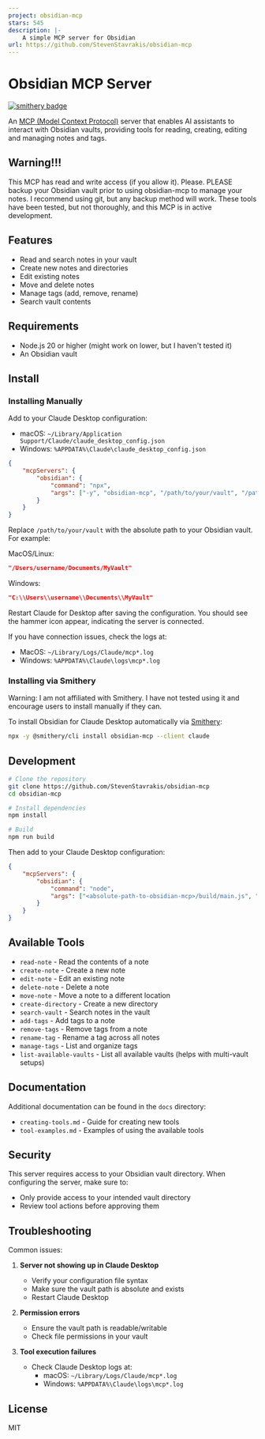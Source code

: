 ```yaml
---
project: obsidian-mcp
stars: 545
description: |-
    A simple MCP server for Obsidian
url: https://github.com/StevenStavrakis/obsidian-mcp
---
```


# Obsidian MCP Server

[![smithery badge](https://smithery.ai/badge/obsidian-mcp)](https://smithery.ai/server/obsidian-mcp)

An [MCP (Model Context Protocol)](https://modelcontextprotocol.io) server that enables AI assistants to interact with Obsidian vaults, providing tools for reading, creating, editing and managing notes and tags.

## Warning!!!

This MCP has read and write access (if you allow it). Please. PLEASE backup your Obsidian vault prior to using obsidian-mcp to manage your notes. I recommend using git, but any backup method will work. These tools have been tested, but not thoroughly, and this MCP is in active development.

## Features

- Read and search notes in your vault
- Create new notes and directories
- Edit existing notes
- Move and delete notes
- Manage tags (add, remove, rename)
- Search vault contents

## Requirements

- Node.js 20 or higher (might work on lower, but I haven't tested it)
- An Obsidian vault

## Install

### Installing Manually

Add to your Claude Desktop configuration:

- macOS: `~/Library/Application Support/Claude/claude_desktop_config.json`
- Windows: `%APPDATA%\Claude\claude_desktop_config.json`

```json
{
    "mcpServers": {
        "obsidian": {
            "command": "npx",
            "args": ["-y", "obsidian-mcp", "/path/to/your/vault", "/path/to/your/vault2"]
        }
    }
}
```

Replace `/path/to/your/vault` with the absolute path to your Obsidian vault. For example:

MacOS/Linux:

```json
"/Users/username/Documents/MyVault"
```

Windows:

```json
"C:\\Users\\username\\Documents\\MyVault"
```

Restart Claude for Desktop after saving the configuration. You should see the hammer icon appear, indicating the server is connected.

If you have connection issues, check the logs at:

- MacOS: `~/Library/Logs/Claude/mcp*.log`
- Windows: `%APPDATA%\Claude\logs\mcp*.log`


### Installing via Smithery
Warning: I am not affiliated with Smithery. I have not tested using it and encourage users to install manually if they can.

To install Obsidian for Claude Desktop automatically via [Smithery](https://smithery.ai/server/obsidian-mcp):

```bash
npx -y @smithery/cli install obsidian-mcp --client claude
```

## Development

```bash
# Clone the repository
git clone https://github.com/StevenStavrakis/obsidian-mcp
cd obsidian-mcp

# Install dependencies
npm install

# Build
npm run build
```

Then add to your Claude Desktop configuration:

```json
{
    "mcpServers": {
        "obsidian": {
            "command": "node",
            "args": ["<absolute-path-to-obsidian-mcp>/build/main.js", "/path/to/your/vault", "/path/to/your/vault2"]
        }
    }
}
```

## Available Tools

- `read-note` - Read the contents of a note
- `create-note` - Create a new note
- `edit-note` - Edit an existing note
- `delete-note` - Delete a note
- `move-note` - Move a note to a different location
- `create-directory` - Create a new directory
- `search-vault` - Search notes in the vault
- `add-tags` - Add tags to a note
- `remove-tags` - Remove tags from a note
- `rename-tag` - Rename a tag across all notes
- `manage-tags` - List and organize tags
- `list-available-vaults` - List all available vaults (helps with multi-vault setups)

## Documentation

Additional documentation can be found in the `docs` directory:

- `creating-tools.md` - Guide for creating new tools
- `tool-examples.md` - Examples of using the available tools

## Security

This server requires access to your Obsidian vault directory. When configuring the server, make sure to:

- Only provide access to your intended vault directory
- Review tool actions before approving them

## Troubleshooting

Common issues:

1. **Server not showing up in Claude Desktop**
   - Verify your configuration file syntax
   - Make sure the vault path is absolute and exists
   - Restart Claude Desktop

2. **Permission errors**
   - Ensure the vault path is readable/writable
   - Check file permissions in your vault

3. **Tool execution failures**
   - Check Claude Desktop logs at:
     - macOS: `~/Library/Logs/Claude/mcp*.log`
     - Windows: `%APPDATA%\Claude\logs\mcp*.log`

## License

MIT

